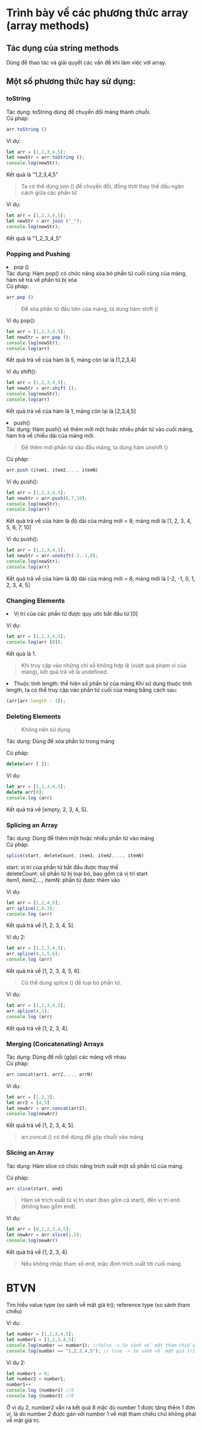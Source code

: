 # Trình bày về các phương thức array (array methods)
## Tác dụng của string methods
Dùng để thao tác và giải quyết các vấn đề khi làm việc với array.
## Một số phương thức hay sử dụng:
### toString
Tác dụng: toString dùng để chuyển đổi mảng thành chuỗi. <br>
Cú pháp: 

```javascript
arr.toString ()
```
Ví dụ:

```javascript
let arr = [1,2,3,4,5];
let newStr = arr.toString ();
console.log(newStr);
```
Kết quả là "1,2,3,4,5" <br>

> Ta có thể dùng join () để chuyển đổi, đồng thời thay thế dấu ngăn cách giữa các phần tử <br>

Ví dụ:

```javascript
let arr = [1,2,3,4,5];
let newStr = arr.join ("_");
console.log(newStr);
```
Kết quả là "1_2_3_4_5" <br>

### Popping and Pushing
<li> pop () <br>
Tác dụng: Hàm pop() có chức năng xóa bỏ phần tử cuối cùng của mảng, hàm sẽ trả về phần tử bị xóa <br>
Cú pháp: 

```javascript
arr.pop ()
```
> Để xóa phần tử đầu tiên của mảng, ta dùng hàm shift ()

Ví dụ pop():
```javascript
let arr = [1,2,3,4,5];
let newStr = arr.pop ();
console.log(newStr);
console.log(arr)
```
Kết quả trả về của hàm là 5, mảng còn lại là [1,2,3,4]

Ví dụ shift():
```javascript
let arr = [1,2,3,4,5];
let newStr = arr.shift ();
console.log(newStr);
console.log(arr)
```
Kết quả trả về của hàm là 1, mảng còn lại là [2,3,4,5]
<li> push() <br>
Tác dụng: Hàm push() sẽ thêm mới một hoặc nhiều phần tử vào cuối mảng, hàm trả về chiều dài của mảng mới.

> Để thêm mới phần tử vào đầu mảng, ta dùng hàm unshift ()

Cú pháp:
```javascript
arr.push (item1, item2,..., itemN)
```
Ví dụ push():
```javascript
let arr = [1,2,3,4,5];
let newStr = arr.push(6,7,10);
console.log(newStr);
console.log(arr)
```
Kết quả trả về của hàm là độ dài của mảng mới = 8; mảng mới là [1, 2, 3, 4, 5, 6, 7, 10]

Ví dụ push():
```javascript
let arr = [1,2,3,4,5];
let newStr = arr.unshift(-2,-1,0);
console.log(newStr);
console.log(arr)
```

Kết quả trả về của hàm là độ dài của mảng mới = 8; mảng mới là [-2, -1, 0, 1, 2, 3, 4, 5]

### Changing Elements
<li>Vị trí của các phần tử được quy ước bắt đầu từ [0]

Ví dụ:
```javascript
let arr = [1,2,3,4,5];
console.log(arr [0]);
```
Kết quả là 1.

> Khi truy cập vào những chỉ số không hợp lệ (vượt quá phạm vi của mảng), kết quả trả về là undefined.

<li> Thuộc tính length: thể hiện số phần tử của mảng
Khi sử dụng thuộc tính length, ta có thể truy cập vào phần tử cuối của mảng bằng cách sau:

```javascript
(arr[arr.length - 1]);
```

### Deleting Elements
> Không nên sử dụng

Tác dụng: Dùng để xóa phần tử trong mảng <br>

Cú pháp: 
```javascript
delete(arr [ ]);
```

Ví dụ:
```javascript
let arr = [1,2,3,4,5];
delete arr[0];
console.log (arr)
```

Kết quả trả về [empty, 2, 3, 4, 5].

### Splicing an Array
Tác dụng: Dùng để thêm một hoặc nhiều phần tử vào mảng <br>
Cú pháp:
```javascript
splice(start, deleteCount, item1, item2,..., itemN)
```
start: vị trí của phần tử bắt đầu được thay thế <br>
deleteCount: số phần tử bị loại bỏ, bao gồm cả vị trí start<br>
item1, item2,..., itemN: phần tử được thêm vào<br>

Ví dụ:
```javascript
let arr = [1,2,4,5];
arr.splice(2,0,3);
console.log (arr)
```

Kết quả trả về [1, 2, 3, 4, 5].

Ví dụ 2:
```javascript
let arr = [1,2,3,4,5];
arr.splice(4,1,5,6);
console.log (arr)
```
Kết quả trả về [1, 2, 3, 4, 5, 6].

> Có thể dùng splice () để loại bỏ phần tử.

Ví dụ:
```javascript
let arr = [1,2,3,4,5];
arr.splice(4,1);
console.log (arr)
```
Kết quả trả về [1, 2, 3, 4].

### Merging (Concatenating) Arrays
Tác dụng: Dùng để nối (gộp) các mảng với nhau<br>
Cú pháp:

```javascript
arr.concat(arr1, arr2,..., arrN)
```

Ví dụ:
```javascript
let arr = [1,2,3];
let arr2 = [4,5]
let newArr = arr.concat(arr2);
console.log(newArr)
```
Kết quả trả về [1, 2, 3, 4, 5].

> arr.concat () có thể dùng để gộp chuỗi vào mảng

### Slicing an Array
Tác dụng: Hàm slice có chức năng trích xuất một số phần tử của mảng. <br>

Cú pháp:
```javascript
arr.slice(start, end)
```
> Hàm sẽ trích xuất từ vị trí start (bao gồm cả start), đến vị trí end (không bao gồm end). <br>

Ví dụ:
```javascript
let arr = [0,1,2,3,4,5];
let newArr = arr.slice(1,5);
console.log(newArr)
```

Kết quả trả về [1, 2, 3, 4]

> Nếu không nhập tham số end, mặc định trích xuất tới cuối mảng.

# BTVN

Tìm hiểu value type (so sánh về mặt giá trị); reference type (so sánh tham chiếu)

Ví dụ:
```javascript
let number = [1,2,3,4,5];
let number1 = [1,2,3,4,5];
console.log(number == number1); //false -> So sánh về mặt tham chiếu
console.log(number == "1,2,3,4,5"); // true -> So sánh về mặt giá trị
```
Ví dụ 2:
```javascript
let number1 = 8;
let number2 = number1;
number1++
console.log (number1) //9
console.log (number2) //8
```
Ở ví dụ 2, number2 vẫn ra kết quả 8 mặc dù number 1 được tăng thêm 1 đơn vị, là do number 2 được gán với number 1 về mặt tham chiếu chứ không phải về mặt giá trị.










